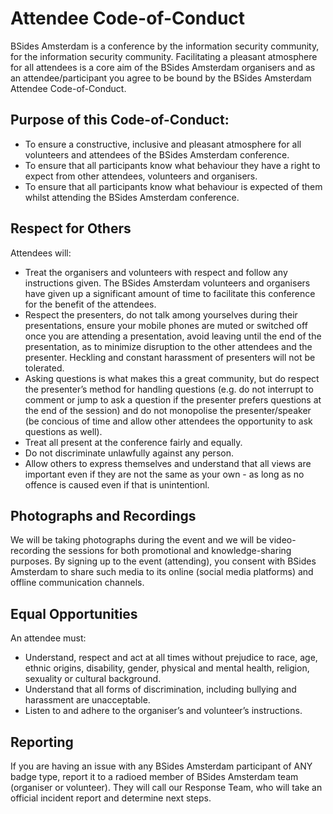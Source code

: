 # Attendee Code-of-Conduct
BSides Amsterdam is a conference by the information security community, for the information security community. Facilitating a pleasant atmosphere for all attendees is a core aim of the BSides Amsterdam organisers and as an attendee/participant you agree to be bound by the BSides Amsterdam Attendee Code-of-Conduct.

## Purpose of this Code-of-Conduct:
- To ensure a constructive, inclusive and pleasant atmosphere for all volunteers and attendees of the BSides Amsterdam conference.
- To ensure that all participants know what behaviour they have a right to expect from other attendees, volunteers and organisers.
- To ensure that all participants know what behaviour is expected of them whilst attending the BSides Amsterdam conference.

## Respect for Others
Attendees will:
- Treat the organisers and volunteers with respect and follow any instructions given. The BSides Amsterdam volunteers and organisers have given up a significant amount of time to facilitate this conference for the benefit of the attendees.
- Respect the presenters, do not talk among yourselves during their presentations, ensure your mobile phones are muted or switched off once you are attending a presentation, avoid leaving until the end of the presentation, as to minimize disruption to the other attendees and the presenter. Heckling and constant harassment of presenters will not be tolerated.
- Asking questions is what makes this a great community, but do respect the presenter’s method for handling questions (e.g. do not interrupt to comment or jump to ask a question if the presenter prefers questions at the end of the session) and do not monopolise the presenter/speaker (be concious of time and allow other attendees the opportunity to ask questions as well).
- Treat all present at the conference fairly and equally.
- Do not discriminate unlawfully against any person.
- Allow others to express themselves and understand that all views are important even if they are not the same as your own - as long as no offence is caused even if that is unintentionl.

## Photographs and Recordings
We will be taking photographs during the event and we will be video-recording the sessions for both promotional and knowledge-sharing purposes. By signing up to the event (attending), you consent with BSides Amsterdam to share such media to its online (social media platforms) and offline communication channels.

## Equal Opportunities
An attendee must:
- Understand, respect and act at all times without prejudice to race, age, ethnic origins, disability, gender, physical and mental health, religion, sexuality or cultural background.
- Understand that all forms of discrimination, including bullying and harassment are unacceptable.
- Listen to and adhere to the organiser’s and volunteer’s instructions.

## Reporting
If you are having an issue with any BSides Amsterdam participant of ANY badge type, report it to a radioed member of BSides Amsterdam team (organiser or volunteer). They will call our Response Team, who will take an official incident report and determine next steps.
